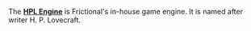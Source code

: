 The [**HPL Engine**](https://en.wikipedia.org/wiki/Frictional_Games#HPL_Engine) is Frictional's in-house game engine. It is named after writer H. P. Lovecraft.